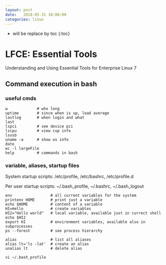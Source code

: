 ```yaml
---
layout: post
date:   2018-05-31 18:00:00
categories: linux
---
```

* will be replace by toc
{:toc}

# LFCE: Essential Tools

Understanding and Using Essential Tools for Enterprise Linux 7

## Command execution in bash

### useful cmds

~~~
w             # who long
uptime        # since when is up, load average
lastlog       # when login and what
last
lspci         # see device pci
lscpu         # view cup info
lsusb
uname -a      # show os info
date
wc -l largeFile
help          # commands in bash
~~~

### variable, aliases, startup files

System startup scripts:
/etc/profile, /etc/bashrc, /etc/profile.d

Per user startup scripts:
~/.bash_profile, ~/.bashrc, ~/.bash_logout

~~~
env                 # all current variables for the system
printenv HOME       # print just a variable
echo $HOME          # content of a variable
HI=Hello            # create variables
HI2="Hello world"   # local variable, available just in currect shell
echo $HI2
export HI           # environment variables, available also in subprocesses
ps --forest         # see process hierarchy

alias               # list all aliases
alias lt='ls -lat'  # create an alias
unalias lt          # delete alias

vi ~/.bash_profile
~~~


